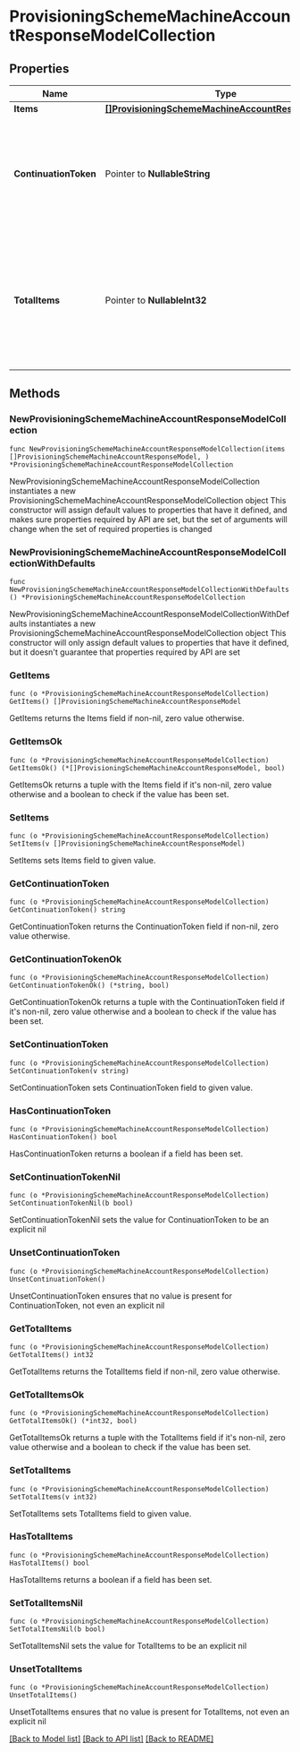 # ProvisioningSchemeMachineAccountResponseModelCollection

## Properties

Name | Type | Description | Notes
------------ | ------------- | ------------- | -------------
**Items** | [**[]ProvisioningSchemeMachineAccountResponseModel**](ProvisioningSchemeMachineAccountResponseModel.md) | List of items. | 
**ContinuationToken** | Pointer to **NullableString** | If present, indicates to the caller that the query was not complete, and they should call the API again specifying the continuation token as a query parameter. | [optional] 
**TotalItems** | Pointer to **NullableInt32** | Indicates the total number of items in the collection, which may be more than the number of Items returned, if there is a ContinuationToken.  Only returned in the response to &#x60;$search&#x60; APIs. | [optional] 

## Methods

### NewProvisioningSchemeMachineAccountResponseModelCollection

`func NewProvisioningSchemeMachineAccountResponseModelCollection(items []ProvisioningSchemeMachineAccountResponseModel, ) *ProvisioningSchemeMachineAccountResponseModelCollection`

NewProvisioningSchemeMachineAccountResponseModelCollection instantiates a new ProvisioningSchemeMachineAccountResponseModelCollection object
This constructor will assign default values to properties that have it defined,
and makes sure properties required by API are set, but the set of arguments
will change when the set of required properties is changed

### NewProvisioningSchemeMachineAccountResponseModelCollectionWithDefaults

`func NewProvisioningSchemeMachineAccountResponseModelCollectionWithDefaults() *ProvisioningSchemeMachineAccountResponseModelCollection`

NewProvisioningSchemeMachineAccountResponseModelCollectionWithDefaults instantiates a new ProvisioningSchemeMachineAccountResponseModelCollection object
This constructor will only assign default values to properties that have it defined,
but it doesn't guarantee that properties required by API are set

### GetItems

`func (o *ProvisioningSchemeMachineAccountResponseModelCollection) GetItems() []ProvisioningSchemeMachineAccountResponseModel`

GetItems returns the Items field if non-nil, zero value otherwise.

### GetItemsOk

`func (o *ProvisioningSchemeMachineAccountResponseModelCollection) GetItemsOk() (*[]ProvisioningSchemeMachineAccountResponseModel, bool)`

GetItemsOk returns a tuple with the Items field if it's non-nil, zero value otherwise
and a boolean to check if the value has been set.

### SetItems

`func (o *ProvisioningSchemeMachineAccountResponseModelCollection) SetItems(v []ProvisioningSchemeMachineAccountResponseModel)`

SetItems sets Items field to given value.


### GetContinuationToken

`func (o *ProvisioningSchemeMachineAccountResponseModelCollection) GetContinuationToken() string`

GetContinuationToken returns the ContinuationToken field if non-nil, zero value otherwise.

### GetContinuationTokenOk

`func (o *ProvisioningSchemeMachineAccountResponseModelCollection) GetContinuationTokenOk() (*string, bool)`

GetContinuationTokenOk returns a tuple with the ContinuationToken field if it's non-nil, zero value otherwise
and a boolean to check if the value has been set.

### SetContinuationToken

`func (o *ProvisioningSchemeMachineAccountResponseModelCollection) SetContinuationToken(v string)`

SetContinuationToken sets ContinuationToken field to given value.

### HasContinuationToken

`func (o *ProvisioningSchemeMachineAccountResponseModelCollection) HasContinuationToken() bool`

HasContinuationToken returns a boolean if a field has been set.

### SetContinuationTokenNil

`func (o *ProvisioningSchemeMachineAccountResponseModelCollection) SetContinuationTokenNil(b bool)`

 SetContinuationTokenNil sets the value for ContinuationToken to be an explicit nil

### UnsetContinuationToken
`func (o *ProvisioningSchemeMachineAccountResponseModelCollection) UnsetContinuationToken()`

UnsetContinuationToken ensures that no value is present for ContinuationToken, not even an explicit nil
### GetTotalItems

`func (o *ProvisioningSchemeMachineAccountResponseModelCollection) GetTotalItems() int32`

GetTotalItems returns the TotalItems field if non-nil, zero value otherwise.

### GetTotalItemsOk

`func (o *ProvisioningSchemeMachineAccountResponseModelCollection) GetTotalItemsOk() (*int32, bool)`

GetTotalItemsOk returns a tuple with the TotalItems field if it's non-nil, zero value otherwise
and a boolean to check if the value has been set.

### SetTotalItems

`func (o *ProvisioningSchemeMachineAccountResponseModelCollection) SetTotalItems(v int32)`

SetTotalItems sets TotalItems field to given value.

### HasTotalItems

`func (o *ProvisioningSchemeMachineAccountResponseModelCollection) HasTotalItems() bool`

HasTotalItems returns a boolean if a field has been set.

### SetTotalItemsNil

`func (o *ProvisioningSchemeMachineAccountResponseModelCollection) SetTotalItemsNil(b bool)`

 SetTotalItemsNil sets the value for TotalItems to be an explicit nil

### UnsetTotalItems
`func (o *ProvisioningSchemeMachineAccountResponseModelCollection) UnsetTotalItems()`

UnsetTotalItems ensures that no value is present for TotalItems, not even an explicit nil

[[Back to Model list]](../README.md#documentation-for-models) [[Back to API list]](../README.md#documentation-for-api-endpoints) [[Back to README]](../README.md)


